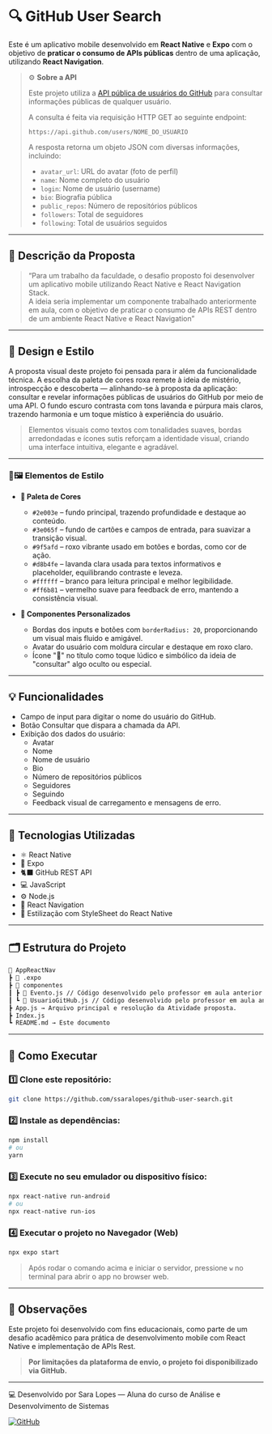 # 🔍 GitHub User Search

Este é um aplicativo mobile desenvolvido em **React Native** e **Expo** com o objetivo de **praticar o consumo de APIs públicas** dentro de uma aplicação, utilizando **React Navigation**.

> ⚙️ **Sobre a API**
>
> Este projeto utiliza a [API pública de usuários do GitHub](https://docs.github.com/pt/rest/users/users?apiVersion=2022-11-28#get-a-user) para consultar informações públicas de qualquer usuário.
>
> A consulta é feita via requisição HTTP GET ao seguinte endpoint:
>
> ```
> https://api.github.com/users/NOME_DO_USUARIO
> ```
>
> A resposta retorna um objeto JSON com diversas informações, incluindo:
>
> - `avatar_url`: URL do avatar (foto de perfil)
> - `name`: Nome completo do usuário
> - `login`: Nome de usuário (username)
> - `bio`: Biografia pública
> - `public_repos`: Número de repositórios públicos
> - `followers`: Total de seguidores
> - `following`: Total de usuários seguidos
>


---

## 📜 Descrição da Proposta

> “Para um trabalho da faculdade, o desafio proposto foi desenvolver um aplicativo mobile utilizando React Native e React Navigation Stack.  
> A ideia seria implementar um componente trabalhado anteriormente em aula, com o objetivo de praticar o consumo de APIs REST dentro de um ambiente React Native e React Navigation”

---

## 🎨 Design e Estilo
A proposta visual deste projeto foi pensada para ir além da funcionalidade técnica. A escolha da paleta de cores roxa remete à ideia de mistério, introspecção e descoberta — alinhando-se à proposta da aplicação: consultar e revelar informações públicas de usuários do GitHub por meio de uma API. O fundo escuro contrasta com tons lavanda e púrpura mais claros, trazendo harmonia e um toque místico à experiência do usuário.

> Elementos visuais como textos com tonalidades suaves, bordas arredondadas e ícones sutis reforçam a identidade visual, criando uma interface intuitiva, elegante e agradável.

---

### 🎨🖼️ Elementos de Estilo

- **🎨 Paleta de Cores**  
  - `#2e003e` – fundo principal, trazendo profundidade e destaque ao conteúdo.  
  - `#3e065f` – fundo de cartões e campos de entrada, para suavizar a transição visual.  
  - `#9f5afd` – roxo vibrante usado em botões e bordas, como cor de ação.  
  - `#d8b4fe` – lavanda clara usada para textos informativos e placeholder, equilibrando contraste e leveza.  
  - `#ffffff` – branco para leitura principal e melhor legibilidade.  
  - `#ff6b81` – vermelho suave para feedback de erro, mantendo a consistência visual.

- **🧩 Componentes Personalizados**  
  - Bordas dos inputs e botões com `borderRadius: 20`, proporcionando um visual mais fluido e amigável.  
  - Avatar do usuário com moldura circular e destaque em roxo claro.  
  - Ícone "🔮" no título como toque lúdico e simbólico da ideia de "consultar" algo oculto ou especial.

---

## 💡 Funcionalidades
- Campo de input para digitar o nome do usuário do GitHub.
- Botão Consultar que dispara a chamada da API.
- Exibição dos dados do usuário:
    - Avatar
    - Nome
    - Nome de usuário 
    - Bio
    - Número de repositórios públicos
    - Seguidores
    - Seguindo
    - Feedback visual de carregamento e mensagens de erro.

---

## 📱 Tecnologias Utilizadas

- ⚛️ React Native
- 🔗 Expo
- 🐈‍⬛ GitHub REST API
- 💻 JavaScript
- ⚙️ Node.js
- 🧭 React Navigation
- 🎨 Estilização com StyleSheet do React Native

---

## 🗂️ Estrutura do Projeto
```bash
📁 AppReactNav
┣ 📁 .expo
┣ 📁 componentes
┃ ┣ 📄 Evento.js // Código desenvolvido pelo professor em aula anterior.
┃ ┗ 📄 UsuarioGitHub.js // Código desenvolvido pelo professor em aula anterior.
┣ App.js → Arquivo principal e resolução da Atividade proposta.
┣ Index.js 
┗ README.md → Este documento
```
---

## 🔧 Como Executar

### 1️⃣ Clone este repositório:
```bash
git clone https://github.com/ssaralopes/github-user-search.git
```
### 2️⃣ Instale as dependências:
```bash
npm install  
# ou  
yarn
```
### 3️⃣ Execute no seu emulador ou dispositivo físico:
```bash
npx react-native run-android  
# ou  
npx react-native run-ios
```
### 4️⃣ Executar o projeto no Navegador (Web)
```bash
npx expo start
```
> Após rodar o comando acima e iniciar o servidor, pressione `w` no terminal para abrir o app no browser web.

---

## 📄 Observações
Este projeto foi desenvolvido com fins educacionais, como parte de um desafio acadêmico para prática de desenvolvimento mobile com React Native e implementação de APIs Rest.

 > **Por limitações da plataforma de envio, o projeto foi disponibilizado via GitHub.**

---

💻 Desenvolvido por
Sara Lopes — Aluna do curso de Análise e Desenvolvimento de Sistemas

[![GitHub](https://img.shields.io/badge/-GitHub-181717?style=for-the-badge&logo=github&logoColor=white)](https://github.com/ssaralopes)

